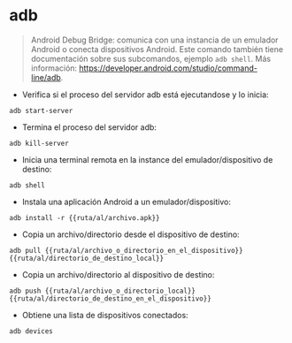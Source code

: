 # adb

> Android Debug Bridge: comunica con una instancia de un emulador Android o conecta dispositivos Android.
> Este comando también tiene documentación sobre sus subcomandos, ejemplo `adb shell`.
> Más información: <https://developer.android.com/studio/command-line/adb>.

- Verifica si el proceso del servidor adb está ejecutandose y lo inicia:

`adb start-server`

- Termina el proceso del servidor adb:

`adb kill-server`

- Inicia una terminal remota en la instance del emulador/dispositivo de destino:

`adb shell`

- Instala una aplicación Android a un emulador/dispositivo:

`adb install -r {{ruta/al/archivo.apk}}`

- Copia un archivo/directorio desde el dispositivo de destino:

`adb pull {{ruta/al/archivo_o_directorio_en_el_dispositivo}} {{ruta/al/directorio_de_destino_local}}`

- Copia un archivo/directorio al dispositivo de destino:

`adb push {{ruta/al/archivo_o_directorio_local}} {{ruta/al/directorio_de_destino_en_el_dispositivo}}`

- Obtiene una lista de dispositivos conectados:

`adb devices`
